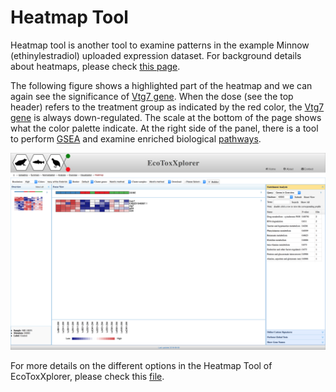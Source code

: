 # Heatmap Tool

Heatmap tool is another tool to examine patterns in the example Minnow (ethinylestradiol) uploaded expression dataset. For background details about heatmaps, please check [this page](background_hmap.md). 

The following figure shows a highlighted part of the heatmap and we can again see the significance of [Vtg7 gene](https://www.ncbi.nlm.nih.gov/gene/?term=vtg7). When the dose (see the top header) refers to the treatment group as indicated by the red color, the [Vtg7 gene](https://www.ncbi.nlm.nih.gov/gene/?term=vtg7) is always down-regulated. The scale at the bottom of the page shows what the color palette indicate. At the right side of the panel, there is a tool to perform [GSEA](background_gsea.md) and examine enriched biological [pathways](background_pathway.md).

![Image](heatmap_2.png)

For more details on the different options in the Heatmap Tool of EcoToxXplorer, please check this [file](heatmaps_tutorial.pdf).
